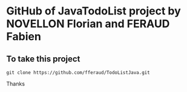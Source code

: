 # GitHub of JavaTodoList project by NOVELLON Florian and FERAUD Fabien

## To take this project
`git clone https://github.com/fferaud/TodoListJava.git`

Thanks
